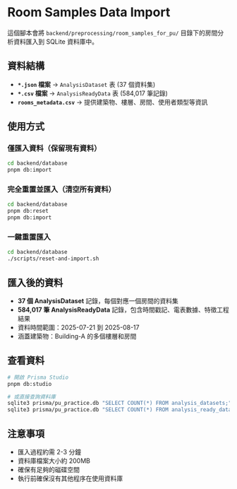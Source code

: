 # Room Samples Data Import

這個腳本會將 `backend/preprocessing/room_samples_for_pu/` 目錄下的房間分析資料匯入到 SQLite 資料庫中。

## 資料結構

- **`*.json` 檔案** → `AnalysisDataset` 表 (37 個資料集)
- **`*.csv` 檔案** → `AnalysisReadyData` 表 (584,017 筆記錄)
- **`rooms_metadata.csv`** → 提供建築物、樓層、房間、使用者類型等資訊

## 使用方式

### 僅匯入資料（保留現有資料）
```bash
cd backend/database
pnpm db:import
```

### 完全重置並匯入（清空所有資料）
```bash
cd backend/database
pnpm db:reset
pnpm db:import
```

### 一鍵重置匯入
```bash
cd backend/database
./scripts/reset-and-import.sh
```

## 匯入後的資料

- **37 個 AnalysisDataset** 記錄，每個對應一個房間的資料集
- **584,017 筆 AnalysisReadyData** 記錄，包含時間戳記、電表數據、特徵工程結果
- 資料時間範圍：2025-07-21 到 2025-08-17
- 涵蓋建築物：Building-A 的多個樓層和房間

## 查看資料

```bash
# 開啟 Prisma Studio
pnpm db:studio

# 或直接查詢資料庫
sqlite3 prisma/pu_practice.db "SELECT COUNT(*) FROM analysis_datasets;"
sqlite3 prisma/pu_practice.db "SELECT COUNT(*) FROM analysis_ready_data;"
```

## 注意事項

- 匯入過程約需 2-3 分鐘
- 資料庫檔案大小約 200MB
- 確保有足夠的磁碟空間
- 執行前確保沒有其他程序在使用資料庫
